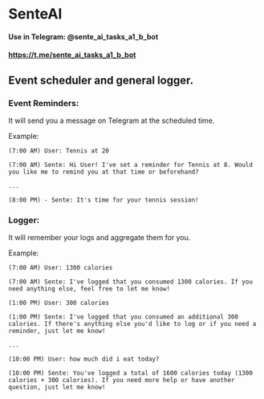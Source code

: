 # SenteAI

#### Use in Telegram: @sente_ai_tasks_a1_b_bot
#### https://t.me/sente_ai_tasks_a1_b_bot

## Event scheduler and general logger.

### Event Reminders:

It will send you a message on Telegram at the scheduled time.

Example:

```
(7:00 AM) User: Tennis at 20

(7:00 AM) Sente: Hi User! I've set a reminder for Tennis at 8. Would you like me to remind you at that time or beforehand?

...

(8:00 PM) - Sente: It's time for your tennis session!
```

### Logger:

It will remember your logs and aggregate them for you.

Example:

```
(7:00 AM) User: 1300 calories

(7:00 AM) Sente: I've logged that you consumed 1300 calories. If you need anything else, feel free to let me know!

(1:00 PM) User: 300 calories

(1:00 PM) Sente: I've logged that you consumed an additional 300 calories. If there's anything else you'd like to log or if you need a reminder, just let me know!

...

(10:00 PM) User: how much did i eat today?

(10:00 PM) Sente: You've logged a total of 1600 calories today (1300 calories + 300 calories). If you need more help or have another question, just let me know!
```
